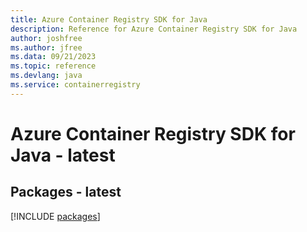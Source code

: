 ```yaml
---
title: Azure Container Registry SDK for Java
description: Reference for Azure Container Registry SDK for Java
author: joshfree
ms.author: jfree
ms.data: 09/21/2023
ms.topic: reference
ms.devlang: java
ms.service: containerregistry
---
```

# Azure Container Registry SDK for Java - latest
## Packages - latest
[!INCLUDE [packages](container-registry-index.md)]